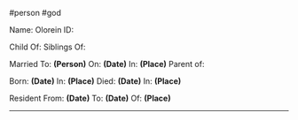 #person
#god 

Name: Olorein
ID:

Child Of: 
Siblings Of:

Married To: **(Person)** On: **(Date)** In: **(Place)**
Parent of: 

Born: **(Date)** In: **(Place)**
Died: **(Date)** In: **(Place)**

Resident From: **(Date)** To: **(Date)** Of: **(Place)**


---

